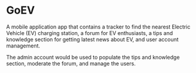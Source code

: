 # GoEV
A mobile application app that contains a tracker to find the nearest Electric Vehicle (EV) charging station, a forum for EV enthusiasts, a tips and knowledge section for getting latest news about EV, and user account management.

The admin account would be used to populate the tips and knowledge section, moderate the forum, and manage the users.
